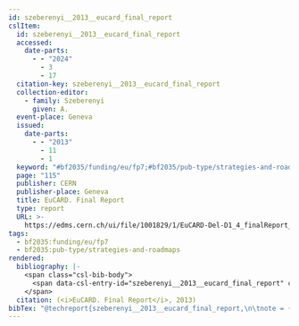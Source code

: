 ```yaml
---
id: szeberenyi__2013__eucard_final_report
cslItem:
  id: szeberenyi__2013__eucard_final_report
  accessed:
    date-parts:
      - - "2024"
        - 3
        - 17
  citation-key: szeberenyi__2013__eucard_final_report
  collection-editor:
    - family: Szeberenyi
      given: A.
  event-place: Geneva
  issued:
    date-parts:
      - - "2013"
        - 11
        - 1
  keyword: "#bf2035/funding/eu/fp7;#bf2035/pub-type/strategies-and-roadmaps"
  page: "115"
  publisher: CERN
  publisher-place: Geneva
  title: EuCARD. Final Report
  type: report
  URL: >-
    https://edms.cern.ch/ui/file/1001829/1/EuCARD-Del-D1_4_finalReport_full_v14_final.pdf
tags:
  - bf2035:funding/eu/fp7
  - bf2035:pub-type/strategies-and-roadmaps
rendered:
  bibliography: |-
    <span class="csl-bib-body">
      <span data-csl-entry-id="szeberenyi__2013__eucard_final_report" class="csl-entry">Szeberenyi (Hrsg.). <span class='date-bib'>(2013)</span>. <span class='title'><i><b><span style="font-style:normal;">EuCARD. Final Report</span></b></i></span> (S. 115). CERN. <span class='URL'><a href='https://edms.cern.ch/ui/file/1001829/1/EuCARD-Del-D1_4_finalReport_full_v14_final.pdf'>LINK</a></span></span>
    </span>
  citation: (<i>EuCARD. Final Report</i>, 2013)
bibTex: "@techreport{szeberenyi__2013__eucard_final_report,\n\tnote = {[Online; accessed 2024-03-17]},\n\taddress = {Geneva},\n\tyear = {2013},\n\tmonth = {nov 1},\n\tpages = {115},\n\tinstitution = {CERN},\n\ttitle = {EuCARD. {Final} {Report}},\n\turl = {https://edms.cern.ch/ui/file/1001829/1/EuCARD-Del-D1_4_finalReport_full_v14_final.pdf},\n}\n\n"
---
```

